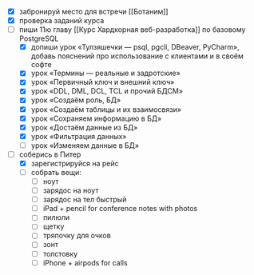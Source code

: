 - [x] забронируй место для встречи [[Ботаним]]
- [x] проверка заданий курса
- [ ] пиши 11ю главу [[Курс Хардкорная веб-разработка]] по базовому PostgreSQL
	- [x] допиши урок «Тулзяшечки — psql, pgcli, DBeaver, PyCharm», добавь пояснений про использование с клиентами и в своём софте
	- [x] урок «Термины — реальные и задротские»
	- [x] урок «Первичный ключ и внешний ключ»
	- [x] урок «DDL, DML, DCL, TCL и прочий БДСМ»
	- [x] урок «Создаём роль, БД»
	- [x] урок «Создаём таблицы и их взаимосвязи»
	- [x] урок «Сохраняем информацию в БД»
	- [x] урок «Достаём данные из БД»
	- [x] урок «Фильтрация данных»
	- [ ] урок «Изменяем данные в БД»
- [ ] соберись в Питер
	- [x] зарегистрируйся на рейс
	- [ ] собрать вещи:
		- [ ] ноут
		- [ ] зарядос на ноут
		- [ ] зарядос на тел быстрый
		- [ ] iPad + pencil for conference notes with photos
		- [ ] пилюли
		- [ ] щетку
		- [ ] тряпочку для очков
		- [ ] зонт
		- [ ] толстовку
		- [ ] iPhone + airpods for calls